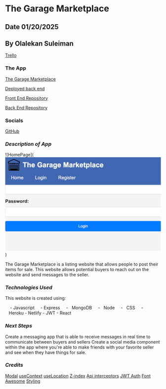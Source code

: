 # The Garage Marketplace

## Date 01/20/2025

## By Olalekan Suleiman

[Trello](https://trello.com/b/QD83fLH8/the-garage-marketplace)

### The App

[The Garage Marketplace](https://leafy-muffin-35a7bf.netlify.app/login)

[Deployed back end](https://the-garage-marketplace-fbea5251146d.herokuapp.com/api)

[Front End Repository](https://github.com/lalekan/The-Garage-Marketplace-Frontend.git)

[Back End Repository](https://github.com/lalekan/The-Garage-MarketPlace-Backend.git)


### Socials

[GitHub](https://github.com/lalekan)


### **_Description of App_**

![HomePage](![alt text](image.png))

The Garage Marketplace is a listing website that allows people to post their items for sale. This website allows potential buyers to reach out on the website and send messages to the seller. 


### **_Technologies Used_**

This website is created using: 

    -   Javascript
    -   Express
    -   MongoDB
    -   Node
    -   CSS
    -   Heroku
    -   Netlify
    -   JWT
    -   React

### **_Next Steps_**
Create a messaging app that is able to receive messages in real time to communicate between buyers and sellers
Create a social media component within the app where you're able to make friends with your favorite seller and see when they have things for sale. 

### **_Credits_**
[Modal](https://www.w3schools.com/w3css/w3css_modal.asp)
[useContext](https://react.dev/reference/react/useContext)
[useLocation](https://api.reactrouter.com/v7/functions/react_router.useLocation.html)
[Z-index](https://developer.mozilla.org/en-US/docs/Web/CSS/z-index)
[Api interceptors](https://axios-http.com/docs/interceptors)
[JWT Auth](https://jwt.io/introduction)
[Font Awesome](https://fontawesome.com/)
[Styling](https://jherr2020.medium.com/stylex-metas-solution-to-scalable-css-0e06972d9bc4)